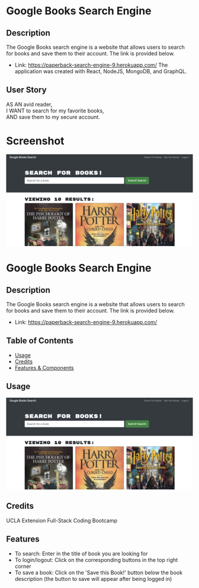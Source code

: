 # Google Books Search Engine

## Description
The Google Books search engine is a website that allows users to search for books and save them to their account. The link is provided below. 
* Link: https://paperback-search-engine-9.herokuapp.com/
The application was created with React, NodeJS, MongoDB, and GraphQL. 

## User Story
AS AN avid reader,<br>
I WANT to search for my favorite books,<br>
AND save them to my secure account.

# Screenshot
![](./readme_preview.png)

# Google Books Search Engine

## Description

The Google Books search engine is a website that allows users to search for books and save them to their account. The link is provided below. 
* Link: https://paperback-search-engine-9.herokuapp.com/

## Table of Contents

- [Usage](#usage)
- [Credits](#credits)
- [Features & Components](#features)

## Usage

![](./readme_preview.png)

## Credits

UCLA Extension Full-Stack Coding Bootcamp

## Features

* To search: Enter in the title of book you are looking for
* To login/logout: Click on the corresponding buttons in the top right corner
* To save a book: Click on the 'Save this Book!' button below the book description (the button to save will appear after being logged in)